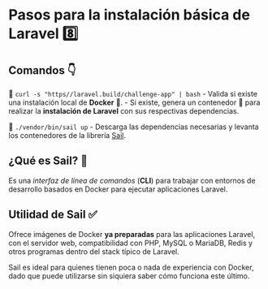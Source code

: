 # Pasos para la instalación básica de Laravel :eight:

## Comandos :point_down:

 :pushpin: `curl -s "https//laravel.build/challenge-app" | bash`
	 - Valida si existe una instalación local de **Docker** :whale:.
	 - Si existe, genera un contenedor :ship: para realizar la **instalación de Laravel** con sus respectivas dependencias.
	 
:pushpin: `./vendor/bin/sail up`
	 - Descarga las dependencias necesarias y levanta los contenedores de la librería [Sail](https://laravel.com/docs/8.x/sail).
## ¿Qué es Sail? :thinking:
Es una *interfaz de línea de comandos* (**CLI**) para trabajar con entornos de desarrollo basados en Docker para ejecutar aplicaciones Laravel.

## Utilidad de Sail :white_check_mark:

Ofrece imágenes de Docker **ya preparadas** para las aplicaciones Laravel, con el servidor web, compatibilidad con PHP, MySQL o MariaDB, Redis y otros programas dentro del stack típico de Laravel.

Sail es ideal para quienes tienen poca o nada de experiencia con Docker, dado que puede utilizarse sin siquiera saber cómo funciona este último.